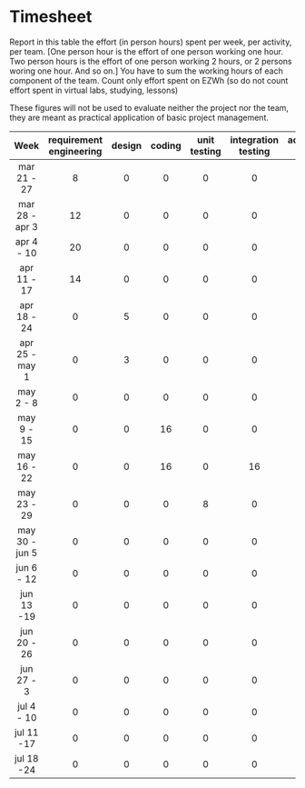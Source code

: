 # Timesheet

Report in this table the effort (in person hours) spent per week, per activity, per team. 
[One person hour is the effort of one person working one hour.
Two person hours is the effort of one person working 2 hours, or 2 persons woring one hour. And so on.]
You have to sum the working hours of each component of the team.
Count only effort spent on EZWh (so do not count effort spent in virtual labs, studying, lessons)

These figures will not be used to evaluate neither the project nor the team, they are meant as practical application of basic project management.

| Week | requirement engineering | design | coding | unit testing | integration testing | acceptance testing | management | git maven |
|:-----------:|:--------:|:-----------:|:-----------:|:----------:|:------------:|:---------------:|:-------------:|:--------------:|
| mar 21 - 27       | 8 | 0 | 0 | 0 | 0 | 0 | 0 | 0 |
| mar 28 - apr 3    | 12 | 0 | 0 | 0 | 0 | 0 | 0 | 0 |
| apr 4 - 10        | 20 | 0 | 0 | 0 | 0 | 0 | 0 | 0 |
| apr 11 - 17       | 14 |0 | 0 | 0 | 0 | 0 | 0 | 0 | 
| apr 18 - 24       | 0 | 5 | 0 | 0 | 0 | 0 | 0 | 0 | 
| apr 25 - may 1    | 0 | 3 | 0 | 0 | 0 | 0 | 0 | 0 |
| may 2 - 8         | 0 | 0 | 0 | 0 | 0 | 0 | 0 | 0 |
| may 9 - 15        | 0 | 0 | 16 | 0 | 0 | 0 | 0 | 0 | 
| may 16 - 22       | 0 | 0 | 16 | 0 | 16 | 0 | 0 | 0 | 
| may 23 - 29       | 0 | 0 | 0 | 8 | 0 | 0 | 0 | 0 | 
| may 30 - jun 5    | 0 | 0 | 0 | 0 | 0 | 0 | 0 | 0 | 
| jun 6 - 12        | 0 | 0 | 0 | 0 | 0 | 0 | 0 | 0 | 
| jun 13 -19        | 0 | 0 | 0 | 0 | 0 | 0 | 0 | 0 | 
| jun 20 - 26       | 0 | 0 | 0 | 0 | 0 | 0 | 0 | 0 | 
| jun 27 - 3        | 0 | 0 | 0 | 0 | 0 | 0 | 0 | 0 | 
| jul 4 - 10        | 0 | 0 | 0 | 0 | 0 | 0 | 0 | 0 | 
| jul 11 -17        | 0 | 0 | 0 | 0 | 0 | 0 | 0 | 0 |
| jul 18 -24        | 0 | 0 | 0 | 0 | 0 | 0 | 0 | 0 |
